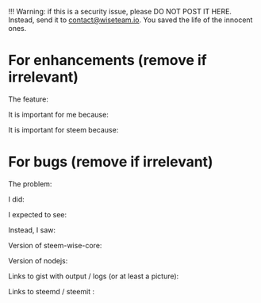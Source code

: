 !!! Warning: if this is a security issue, please DO NOT POST IT HERE. Instead, send it to contact@wiseteam.io. You saved the life of the innocent ones.

# For enhancements (remove if irrelevant)

The feature:

It is important for me because:

It is important for steem because:


# For bugs (remove if irrelevant)

The problem: 

I did:

I expected to see:

Instead, I saw:

Version of steem-wise-core: 

Version of nodejs: 

Links to gist with output / logs (or at least a picture):

Links to steemd / steemit :
